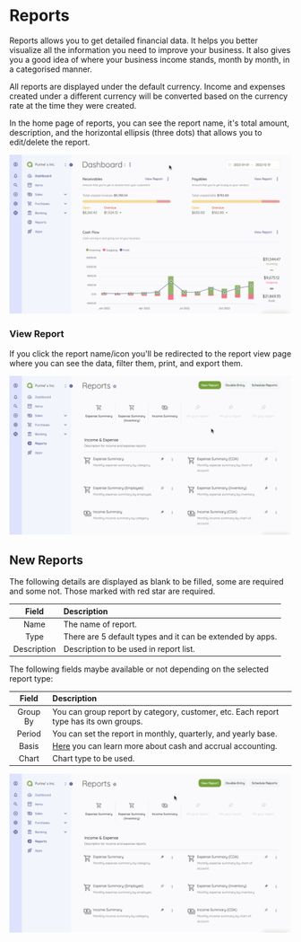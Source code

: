 Reports
=======

Reports allows you to get detailed financial data. It helps you better visualize all the information you need to improve your business. It also gives you a good idea of where your business income stands, month by month, in a categorised manner.

All reports are displayed under the default currency. Income and expenses created under a different currency will be converted based on the currency rate at the time they were created.

In the home page of reports, you can see the report name, it's total amount, description, and the horizontal ellipsis (three dots) that allows you to edit/delete the report.

![reports list](_images/reports.gif)

### View Report

If you click the report name/icon you'll be redirected to the report view page where you can see the data, filter them, print, and export them.

![reports list](_images/reports-view-report.gif)

## New Reports

The following details are displayed as blank to be filled, some are required and some not. Those marked with red star are required.

|    Field    | Description                                               |
| :---------: | :-------------------------------------------------------- |
|    Name     | The name of report.                                       |
|    Type     | There are 5 default types and it can be extended by apps. |
| Description | Description to be used in report list.                    |

The following fields maybe available or not depending on the selected report type:

|  Field   | Description                                                                                                  |
| :------: | :----------------------------------------------------------------------------------------------------------- |
| Group By | You can group report by category, customer, etc. Each report type has its own groups.                        |
|  Period  | You can set the report in monthly, quarterly, and yearly base.                                               |
|  Basis   | [Here](https://akaunting.com/docs/faq/accrual-vs-cash) you can learn more about cash and accrual accounting. |
|  Chart   | Chart type to be used.                                                                                       |

![reports form](_images/reports-add-new.gif)

